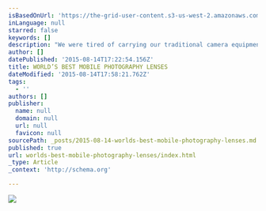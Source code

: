 ```yaml
---
isBasedOnUrl: 'https://the-grid-user-content.s3-us-west-2.amazonaws.com/38edd2ee-675d-477e-8383-03af1e3768b9.png'
inLanguage: null
starred: false
keywords: []
description: "We were tired of carrying our traditional camera equipment, but in using our phones we were unable to get the shots we wanted...we were missing moments. So we set out to make the phone a better camera with the world's best glass."
author: []
datePublished: '2015-08-14T17:22:54.156Z'
title: WORLD’S BEST MOBILE PHOTOGRAPHY LENSES
dateModified: '2015-08-14T17:58:21.762Z'
tags:
  - ''
authors: []
publisher:
  name: null
  domain: null
  url: null
  favicon: null
sourcePath: _posts/2015-08-14-worlds-best-mobile-photography-lenses.md
published: true
url: worlds-best-mobile-photography-lenses/index.html
_type: Article
_context: 'http://schema.org'

---
```

![](https://the-grid-user-content.s3-us-west-2.amazonaws.com/38edd2ee-675d-477e-8383-03af1e3768b9.png)